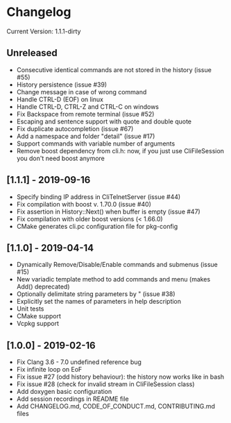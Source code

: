 # Changelog

Current Version: 1.1.1-dirty

## Unreleased

 - Consecutive identical commands are not stored in the history (issue #55)
 - History persistence (issue #39)
 - Change message in case of wrong command
 - Handle CTRL-D (EOF) on linux
 - Handle CTRL-D, CTRL-Z and CTRL-C on windows
 - Fix Backspace from remote terminal (issue #52)
 - Escaping and sentence support with quote and double quote
 - Fix duplicate autocompletion (issue #67)
 - Add a namespace and folder "detail" (issue #17)
 - Support commands with variable number of arguments
 - Remove boost dependency from cli.h: now, if you just use CliFileSession you don't need boost anymore
 
## [1.1.1] - 2019-09-16

 - Specify binding IP address in CliTelnetServer (issue #44)
 - Fix compilation with boost v. 1.70.0 (issue #40)
 - Fix assertion in History::Next() when buffer is empty (issue #47)
 - Fix compilation with older boost versions (< 1.66.0)
 - CMake generates cli.pc configuration file for pkg-config

## [1.1.0] - 2019-04-14

- Dynamically Remove/Disable/Enable commands and submenus (issue #15)
- New variadic template method to add commands and menu (makes Add() deprecated)
- Optionally delimitate string parameters by " (issue #38)
- Explicitly set the names of parameters in help description
- Unit tests
- CMake support
- Vcpkg support

## [1.0.0] - 2019-02-16

- Fix Clang 3.6 - 7.0 undefined reference bug
- Fix infinite loop on EoF
- Fix issue #27 (odd history behaviour): the history now works like in bash
- Fix issue #28 (check for invalid stream in CliFileSession class)
- Add doxygen basic configuration
- Add session recordings in README file
- Add CHANGELOG.md, CODE_OF_CONDUCT.md, CONTRIBUTING.md files
